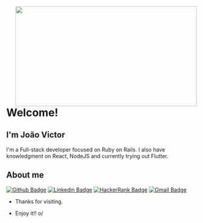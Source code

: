 <img align="right" width="480" height="264" src="https://media0.giphy.com/media/DUtVdGeIU8lmo/giphy.gif?cid=ecf05e479f4e278bed0d9923462d255c53c9f76c1dda3226&rid=giphy.gif">

# Welcome!

## I'm João Victor

I'm a Full-stack developer focused on Ruby on Rails. I also have knowledgment on React, NodeJS and currently trying out Flutter.


## About me 
[![Github Badge](https://img.shields.io/badge/github%20-%23121011.svg?&style=for-the-badge&logo=github&logoColor=white&link=link_do_seu_perfil_no_github)](https://github.com/alutsu)
[![Linkedin Badge](https://img.shields.io/badge/linkedin%20-%230077B5.svg?&style=for-the-badge&logo=linkedin&logoColor=white&link=https://www.linkedin.com/in/joao-victor-lpm/)](https://www.linkedin.com/in/joao-victor-lpm/)
[![HackerRank Badge](https://img.shields.io/badge/-Hackerrank-2EC866?style=for-the-badge&logo=HackerRank&logoColor=white&link=https://www.hackerrank.com/jovictor_miguel?hr_r=1)](https://www.hackerrank.com/jovictor_miguel?hr_r=1)
[![Gmail Badge](https://img.shields.io/badge/Gmail-D14836?style=for-the-badge&logo=gmail&logoColor=white&link=mailto:jovictor.miguel@gmail.com)](mailto:jovictor.miguel@gmail.com)


- Thanks for visiting. 

- Enjoy it!! o/
